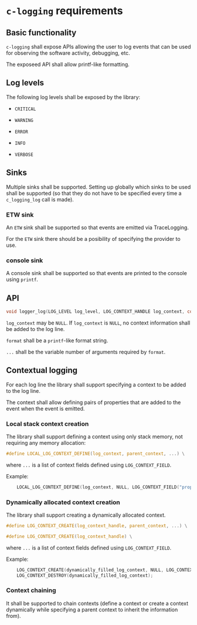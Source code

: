 # `c-logging` requirements

## Basic functionality

`c-logging` shall expose APIs allowing the user to log events that can be used for observing the software activity, debugging, etc.

The exposeed API shall allow printf-like formatting.

## Log levels

The following log levels shall be exposed by the library:

- `CRITICAL`

- `WARNING`

- `ERROR`

- `INFO`

- `VERBOSE`

## Sinks

Multiple sinks shall be supported. Setting up globally which sinks to be used shall be supported (so that they do not have to be specified every time a `c_logging_log` call is made).

### ETW sink

An `ETW` sink shall be supported so that events are emitted via TraceLogging.

For the `ETW` sink there should be a posibility of specifying the provider to use.

### console sink

A console sink shall be supported so that events are printed to the console using `printf`.

## API

```c
void logger_log(LOG_LEVEL log_level, LOG_CONTEXT_HANDLE log_context, const char* format, ...);
```

`log_context` may be `NULL`. If `log_context` is `NULL`, no context information shall be added to the log line.

`format` shall be a `printf`-like format string.

`...` shall be the variable number of arguments required by `format`.

## Contextual logging

For each log line the library shall support specifying a context to be added to the log line.

The context shall allow defining pairs of properties that are added to the event when the event is emitted.

### Local stack context creation

The library shall support defining a context using only stack memory, not requiring any memory allocation:

```c
#define LOCAL_LOG_CONTEXT_DEFINE(log_context, parent_context, ...) \
```

where `...` is a list of context fields defined using `LOG_CONTEXT_FIELD`.

Example:

```c
    LOCAL_LOG_CONTEXT_DEFINE(log_context, NULL, LOG_CONTEXT_FIELD("property_name", "%s", MU_P_OR_NULL(prop_value)));
```

### Dynamically allocated context creation

The library shall support creating a dynamically allocated context.

```c
#define LOG_CONTEXT_CREATE(log_context_handle, parent_context, ...) \

#define LOG_CONTEXT_CREATE(log_context_handle) \
```

where `...` is a list of context fields defined using `LOG_CONTEXT_FIELD`.

Example:

```c
    LOG_CONTEXT_CREATE(dynamically_filled_log_context, NULL, LOG_CONTEXT_FIELD("property_name", "%s", MU_P_OR_NULL(prop_value)));
    LOG_CONTEXT_DESTROY(dynamically_filled_log_context);
```

### Context chaining

It shall be supported to chain contexts (define a context or create a context dynamically while specifying a parent context to inherit the information from).
